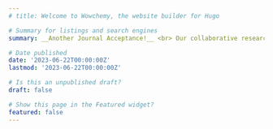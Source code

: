 ```yaml
---
# title: Welcome to Wowchemy, the website builder for Hugo

# Summary for listings and search engines
summary: __Another Journal Acceptance!__ <br> Our collaborative research work with McMaster University, done as part of our undergrad Capstone Project ([Haustral Rhythmic Motor Patterns of the Human Large Bowel Revealed by Ultrasound](publication/journal-article/colonVison/GI-00068-2023.pdf)), was accepted to _American Journal of Physiology-Gastrointestinal and Liver Physiology_!

# Date published
date: '2023-06-22T00:00:00Z'
lastmod: '2023-06-22T00:00:00Z'

# Is this an unpublished draft?
draft: false

# Show this page in the Featured widget?
featured: false
---
```

